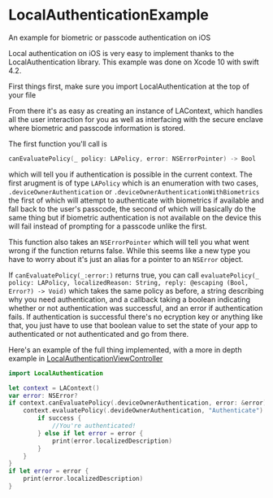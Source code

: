 # LocalAuthenticationExample
An example for biometric or passcode authentication on iOS

Local authentication on iOS is very easy to implement thanks to the LocalAuthentication library. This example was done on Xcode 10 with swift 4.2.

First things first, make sure you import LocalAuthentication at the top of your file

From there it's as easy as creating an instance of LAContext, which handles all the user interaction for you as well as interfacing with the secure enclave where biometric and passcode information is stored.

The first function you'll call is 
```swift
canEvaluatePolicy(_ policy: LAPolicy, error: NSErrorPointer) -> Bool
```
 which will tell you if authentication is possible in the current context. The first arugment is of type ```LAPolicy``` which is an enumeration with two cases, ```.deviceOwnerAuthentication``` or ```.deviceOwnerAuthenticationWithBiometrics``` the first of which will attempt to authenticate with biometrics if available and fall back to the user's passcode, the second of which will basically do the same thing but if biometric authentication is not available on the device this will fail instead of prompting for a passcode unlike the first.

This function also takes an ```NSErrorPointer``` which will tell you what went wrong if the function returns false. While this seems like a new type you have to worry about it's just an alias for a pointer to an ```NSError``` object.

If ```canEvaluatePolicy(_:error:)``` returns true, you can call ```evaluatePolicy(_ policy: LAPolicy, localizedReason: String, reply: @escaping (Bool, Error?) -> Void)``` which takes the same policy as before, a string describing why you need authentication, and a callback taking a boolean indicating whether or not authentication was successful, and an error if authentication fails. If authentication is successful there's no ecryption key or anything like that, you just have to use that boolean value to set the state of your app to authenticated or not authenticated and go from there.

Here's an example of the full thing implemented, with a more in depth example in [LocalAuthenticationViewController](https://github.com/jacobsokora/LocalAuthenticationExample/blob/master/LocalAuthenticationExample/LocalAuthenticationViewController.swift)

```swift
import LocalAuthentication

let context = LAContext()
var error: NSError?
if context.canEvaluatePolicy(.deviceOwnerAuthentication, error: &error) {
	context.evaluatePolicy(.devideOwnerAuthentication, "Authenticate") { success, error in
		if success {
			//You're authenticated!
		} else if let error = error {
			print(error.localizedDescription)
		}
	}
}
if let error = error {
	print(error.localizedDescription)
}
